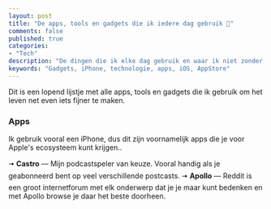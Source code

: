 ```yaml
---
layout: post
title: "De apps, tools en gadgets die ik iedere dag gebruik 📱"
comments: false
published: true
categories: 
- "Tech"
description: "De dingen die ik elke dag gebruik en waar ik niet zonder kan.."
keywords: "Gadgets, iPhone, technologie, apps, iOS, AppStore"
---
```


Dit is een lopend lijstje met alle apps, tools en gadgets die ik gebruik om het leven net even iets fijner te maken.

<h3>Apps</h3>
Ik gebruik vooral een iPhone, dus dit zijn voornamelijk apps die je voor Apple's ecosysteem kunt krijgen..

🠆 <b>Castro</b> — Mijn podcastspeler van keuze. Vooral handig als je geabonneerd bent op veel verschillende postcasts.
🠆 <b>Apollo</b> — Reddit is een groot internetforum met elk onderwerp dat je je maar kunt bedenken en met Apollo browse je daar het beste doorheen.
